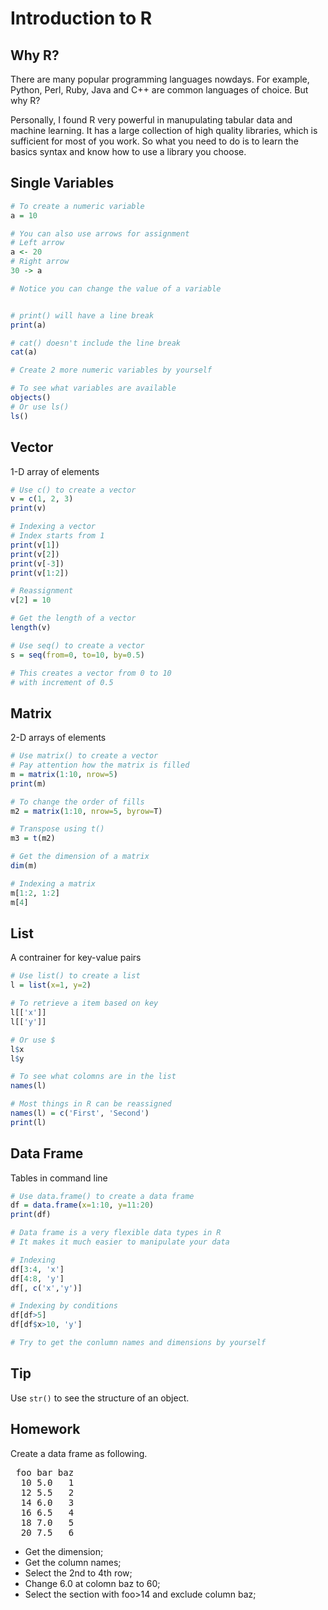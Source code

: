 <h1>Introduction to R</h1>

<h2>Why R?</h2>
<p>There are many popular programming languages nowdays. For example, Python, Perl, Ruby, Java and C++ are common languages of choice. But why R?</p>
<p>Personally, I found R very powerful in manupulating tabular data and machine learning. It has a large collection of high quality libraries, which is sufficient for most of you work. So what you need to do is to learn the basics syntax and know how to use a library you choose.</p>

<h2>Single Variables</h2>

```r
# To create a numeric variable
a = 10

# You can also use arrows for assignment
# Left arrow
a <- 20
# Right arrow
30 -> a

# Notice you can change the value of a variable


# print() will have a line break
print(a)

# cat() doesn't include the line break
cat(a)

# Create 2 more numeric variables by yourself

# To see what variables are available
objects()
# Or use ls()
ls()


```

<h2>Vector</h2>
<p>1-D array of elements</p>

```r
# Use c() to create a vector
v = c(1, 2, 3)
print(v)

# Indexing a vector
# Index starts from 1
print(v[1])
print(v[2])
print(v[-3])
print(v[1:2])

# Reassignment
v[2] = 10

# Get the length of a vector
length(v)

# Use seq() to create a vector
s = seq(from=0, to=10, by=0.5)

# This creates a vector from 0 to 10
# with increment of 0.5
```

<h2>Matrix</h2>
<p>2-D arrays of elements</p>

```r
# Use matrix() to create a vector
# Pay attention how the matrix is filled
m = matrix(1:10, nrow=5)
print(m)

# To change the order of fills
m2 = matrix(1:10, nrow=5, byrow=T)

# Transpose using t()
m3 = t(m2)

# Get the dimension of a matrix
dim(m)

# Indexing a matrix
m[1:2, 1:2]
m[4]


```

<h2>List</h2>
<p>A contrainer for key-value pairs</p>

```r
# Use list() to create a list
l = list(x=1, y=2)

# To retrieve a item based on key
l[['x']]
l[['y']]

# Or use $
l$x
l$y

# To see what colomns are in the list
names(l)

# Most things in R can be reassigned
names(l) = c('First', 'Second')
print(l)
```

<h2>Data Frame</h2>
<p>Tables in command line</p>

```r
# Use data.frame() to create a data frame
df = data.frame(x=1:10, y=11:20)
print(df)

# Data frame is a very flexible data types in R
# It makes it much easier to manipulate your data

# Indexing
df[3:4, 'x']
df[4:8, 'y']
df[, c('x','y')]

# Indexing by conditions
df[df>5]
df[df$x>10, 'y']

# Try to get the conlumn names and dimensions by yourself
```

<h2>Tip</h2>
<p>Use <code>str()</code> to see the structure of an object.</p>

<h2>Homework</h2>
<p>Create a data frame as following.</p>
<pre>
 foo bar baz
  10 5.0   1
  12 5.5   2
  14 6.0   3
  16 6.5   4
  18 7.0   5
  20 7.5   6
</pre>
<ul>
  <li>Get the dimension;</li>
  <li>Get the column names;</li>
  <li>Select the 2nd to 4th row;</li>
  <li>Change 6.0 at colomn baz to 60;</li>
  <li>Select the section with foo>14 and exclude column baz;</li>
</ul>
